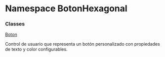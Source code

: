 # <a id="BotonHexagonal"></a> Namespace BotonHexagonal

### Classes

 [Boton](BotonHexagonal.Boton.md)

Control de usuario que representa un botón personalizado con propiedades de texto y color configurables.

